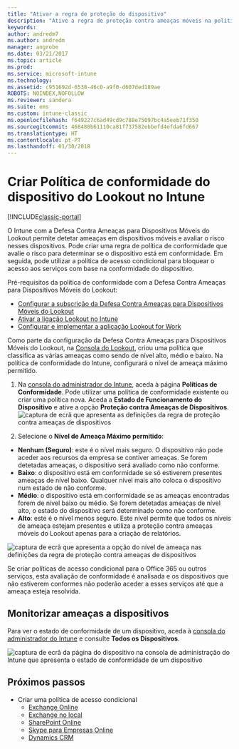 ```yaml
---
title: "Ativar a regra de proteção do dispositivo"
description: "Ative a regra de proteção contra ameaças móveis na política de conformidade do dispositivo."
keywords: 
author: andredm7
ms.author: andredm
manager: angrobe
ms.date: 03/21/2017
ms.topic: article
ms.prod: 
ms.service: microsoft-intune
ms.technology: 
ms.assetid: c951692d-6538-46c0-a9f0-d607ded189ae
ROBOTS: NOINDEX,NOFOLLOW
ms.reviewer: sandera
ms.suite: ems
ms.custom: intune-classic
ms.openlocfilehash: f649227c6ad49cd9c788e75097bc4a5eeb71f350
ms.sourcegitcommit: 468480b61110ca81f737582ebbefd4efda6fd667
ms.translationtype: HT
ms.contentlocale: pt-PT
ms.lasthandoff: 01/30/2018
---
```

# <a name="create-lookout-device-compliance-policy-in-intune"></a>Criar Política de conformidade do dispositivo do Lookout no Intune

[!INCLUDE[classic-portal](../includes/classic-portal.md)]

O Intune com a Defesa Contra Ameaças para Dispositivos Móveis do Lookout permite detetar ameaças em dispositivos móveis e avaliar o risco nesses dispositivos. Pode criar uma regra de política de conformidade que avalie o risco para determinar se o dispositivo está em conformidade. Em seguida, pode utilizar a política de acesso condicional para bloquear o acesso aos serviços com base na conformidade do dispositivo.

Pré-requisitos da política de conformidade com a Defesa Contra Ameaças para Dispositivos Móveis do Lookout:

- [Configurar a subscrição da Defesa Contra Ameaças para Dispositivos Móveis do Lookout](setup-your-lookout-mtd-subscription.md)
- [Ativar a ligação Lookout no Intune](enable-lookout-mtd-connection.md)
- [Configurar e implementar a aplicação Lookout for Work](configure-deploy-lookout-for-work-app.md)

Como parte da configuração da Defesa Contra Ameaças para Dispositivos Móveis do Lookout, na [Consola do Lookout](https://aad.lookout.com), criou uma política que classifica as várias ameaças como sendo de nível alto, médio e baixo. Na política de conformidade do Intune, configurará o nível de ameaça máximo permitido.

1. Na [consola do administrador do Intune](https://manage.microsoft.com), aceda à página **Políticas de Conformidade**. Pode utilizar uma política de conformidade existente ou criar uma política nova. Aceda a **Estado de Funcionamento do Dispositivo** e ative a opção **Proteção contra Ameaças de Dispositivos**.
  ![captura de ecrã que apresenta as definições da regra de proteção contra ameaças de dispositivos](../media/mtp/mtp-compliance-policy-rule.png)

2. Selecione o **Nível de Ameaça Máximo permitido**:
  * **Nenhum (Seguro)**: este é o nível mais seguro.  O dispositivo não pode aceder aos recursos da empresa se contiver ameaças.  Se forem detetadas ameaças, o dispositivo será avaliado como não conforme.  
  * **Baixo**: o dispositivo está em conformidade se só estiverem presentes ameaças de nível baixo. Qualquer nível mais alto coloca o dispositivo num estado de não conforme.
  * **Médio**: o dispositivo está em conformidade se as ameaças encontradas forem de nível baixo ou médio. Se forem detetadas ameaças de nível alto, o estado do dispositivo será determinado como não conforme.
  * **Alto**: este é o nível menos seguro. Este nível permite que todos os níveis de ameaça estejam presentes e utiliza a proteção contra ameaças móveis do Lookout apenas para a criação de relatórios.

![captura de ecrã que apresenta a opção do nível de ameaça nas definições da regra de proteção contra ameaças de dispositivos](../media/mtp/mtp-compliance-policy-setting.png)

Se criar políticas de acesso condicional para o Office 365 ou outros serviços, esta avaliação de conformidade é analisada e os dispositivos que não estiverem conformes não poderão aceder a esses serviços até que a ameaça esteja resolvida.

## <a name="monitor-device-threats"></a>Monitorizar ameaças a dispositivos
Para ver o estado de conformidade de um dispositivo, aceda à [consola do administrador do Intune](https://manage.microsoft.com) e consulte **Todos os Dispositivos**.

![captura de ecrã da página do dispositivo na consola de administração do Intune que apresenta o estado de conformidade de um dispositivo](../media/mtp/mtp-device-status-intune-console.png)

## <a name="next-steps"></a>Próximos passos
* Criar uma política de acesso condicional
  * [Exchange Online](restrict-access-to-exchange-online-with-microsoft-intune.md)
  * [Exchange no local](restrict-access-to-exchange-onpremises-with-microsoft-intune.md)
  * [SharePoint Online](restrict-access-to-sharepoint-online-with-microsoft-intune.md)
  * [Skype para Empresas Online](restrict-access-to-skype-for-business-online-with-microsoft-intune.md)
  * [Dynamics CRM](restrict-access-to-dynamics-crm-online-with-microsoft-intune.md)
